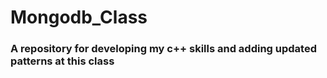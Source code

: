 # Mongodb_Class

### A repository for developing my c++ skills and adding updated patterns at this class
